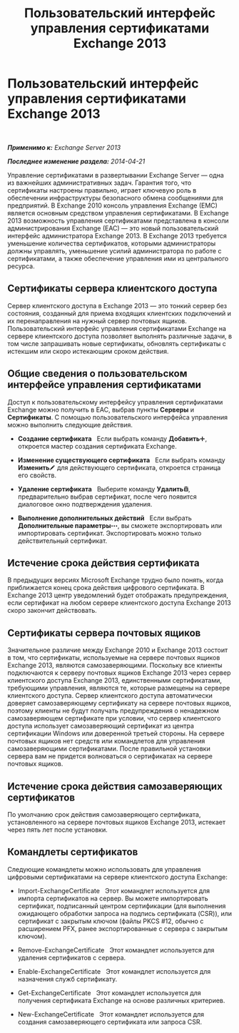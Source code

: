 ﻿---
title: 'Пользовательский интерфейс управления сертификатами Exchange 2013'
TOCTitle: Пользовательский интерфейс управления сертификатами Exchange 2013
ms:assetid: 8975848d-07f0-4643-9eac-20aece69945f
ms:mtpsurl: https://technet.microsoft.com/ru-ru/library/JJ984582(v=EXCHG.150)
ms:contentKeyID: 52061241
ms.date: 05/22/2018
mtps_version: v=EXCHG.150
ms.translationtype: MT
---

# Пользовательский интерфейс управления сертификатами Exchange 2013

 

_**Применимо к:** Exchange Server 2013_

_**Последнее изменение раздела:** 2014-04-21_

Управление сертификатами в развертывании Exchange Server — одна из важнейших административных задач. Гарантия того, что сертификаты настроены правильно, играет ключевую роль в обеспечении инфраструктуры безопасного обмена сообщениями для предприятий. В Exchange 2010 консоль управления Exchange (EMC) является основным средством управления сертификатами. В Exchange 2013 возможность управления сертификатами представлена в консоли администрирования Exchange (EAC) — это новый пользовательский интерфейс администратора Exchange 2013. В Exchange 2013 требуется уменьшение количества сертификатов, которыми администраторы должны управлять, уменьшение усилий администратора по работе с сертификатами, а также обеспечение управления ими из центрального ресурса.

## Сертификаты сервера клиентского доступа

Сервер клиентского доступа в Exchange 2013 — это тонкий сервер без состояния, созданный для приема входящих клиентских подключений и их перенаправления на нужный сервер почтовых ящиков. Пользовательский интерфейс управления сертификатами Exchange на сервере клиентского доступа позволяет выполнять различные задачи, в том числе запрашивать новые сертификаты, обновлять сертификаты с истекшим или скоро истекающим сроком действия.

## Общие сведения о пользовательском интерфейсе управления сертификатами

Доступ к пользовательскому интерфейсу управления сертификатами Exchange можно получить в EAC, выбрав пункты **Серверы** и **Сертификаты**. С помощью пользовательского интерфейса управления можно выполнить следующие действия.

  - **Создание сертификата**   Если выбрать команду **Добавить**![Значок добавления](images/JJ218640.c1e75329-d6d7-4073-a27d-498590bbb558(EXCHG.150).gif "Значок добавления"), откроется мастер создания сертификата Exchange.

  - **Изменение существующего сертификата**   Если выбрать команду **Изменить**![Значок редактирования](images/Bb124582.6f53ccb2-1f13-4c02-bea0-30690e6ea71d(EXCHG.150).gif "Значок редактирования") для действующего сертификата, откроется страница его свойств.

  - **Удаление сертификата**   Выберите команду **Удалить**![Значок удаления](images/Dd979797.14f639f6-61e8-4418-bbfb-0db14de9d2f5(EXCHG.150).gif "Значок удаления"), предварительно выбрав сертификат, после чего появится диалоговое окно подтверждения удаления.

  - **Выполнение дополнительных действий**   Если выбрать **Дополнительные параметры**![Значок дополнительных параметров](images/JJ150550.5381819e-3b21-4873-8714-e9b956290b28(EXCHG.150).gif "Значок дополнительных параметров"), вы сможете экспортировать или импортировать сертификат. Экспортировать можно только действительный сертификат.

## Истечение срока действия сертификата

В предыдущих версиях Microsoft Exchange трудно было понять, когда приближается конец срока действия цифрового сертификата. В Exchange 2013 центр уведомлений будет отображать предупреждения, если сертификат на любом сервере клиентского доступа Exchange 2013 скоро закончит действовать.

## Сертификаты сервера почтовых ящиков

Значительное различие между Exchange 2010 и Exchange 2013 состоит в том, что сертификаты, используемые на сервере почтовых ящиков Exchange 2013, являются самозаверяющими. Поскольку все клиенты подключаются к серверу почтовых ящиков Exchange 2013 через сервер клиентского доступа Exchange 2013, единственными сертификатами, требующими управления, являются те, которые размещены на сервере клиентского доступа. Сервер клиентского доступа автоматически доверяет самозаверяющему сертификату на сервере почтовых ящиков, поэтому клиенты не будут получать предупреждения о ненадежном самозаверяющем сертификате при условии, что сервер клиентского доступа использует самозаверяющий сертификат из центра сертификации Windows или доверенной третьей стороны. На сервере почтовых ящиков нет средств или командлетов для управления самозаверяющими сертификатами. После правильной установки сервера вам не придется волноваться о сертификатах на сервере почтовых ящиков.

## Истечение срока действия самозаверяющих сертификатов

По умолчанию срок действия самозаверяющего сертификата, установленного на сервере почтовых ящиков Exchange 2013, истекает через пять лет после установки.

## Командлеты сертификатов

Следующие командлеты можно использовать для управления цифровыми сертификатами на сервере клиентского доступа Exchange:

  - Import-ExchangeCertificate   Этот командлет используется для импорта сертификатов на сервер. Вы можете импортировать сертификат, подписанный центром сертификации (для выполнения ожидающего обработки запроса на подпись сертификата (CSR)), или сертификат с закрытым ключом (файлы PKCS \#12, обычно с расширением PFX, ранее экспортированные с сервера с закрытым ключом).

  - Remove-ExchangeCertificate   Этот командлет используется для удаления сертификатов с сервера.

  - Enable-ExchangeCertificate   Этот командлет используется для назначения служб сертификату.

  - Get-ExchangeCertificate   Этот командлет используется для получения сертификата Exchange на основе различных критериев.

  - New-ExchangeCertificate   Этот командлет используется для создания самозаверяющего сертификата или запроса CSR.

